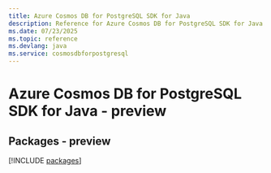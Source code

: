 ```yaml
---
title: Azure Cosmos DB for PostgreSQL SDK for Java
description: Reference for Azure Cosmos DB for PostgreSQL SDK for Java
ms.date: 07/23/2025
ms.topic: reference
ms.devlang: java
ms.service: cosmosdbforpostgresql
---
```

# Azure Cosmos DB for PostgreSQL SDK for Java - preview
## Packages - preview
[!INCLUDE [packages](cosmos-db-for-postgresql-index.md)]